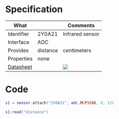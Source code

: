 # Specification

| What         |             | Comments                   |
|--------------|-------------|----------------------------|
| Identifier   | 2Y0A21      | Infrared sensor            |
| Interface    | ADC         |                            |
| Provides     | distance    | centimeters                |
| Properties   | none        |                            |
| [Datasheet](http://www.socle-tech.com/doc/IC%20Channel%20Product/Sensors/Distance%20Measuring%20Sensor/Analog%20Output/gp2y0a21yk_e.pdf)    |             | ![](http://git.whitecatboard.org/GP2Y0A21YK.jpg)                           |


# Code

```lua
s1 = sensor.attach("2Y0A21", adc.MCP3208, 0, 12)

s1:read("distance")
```
